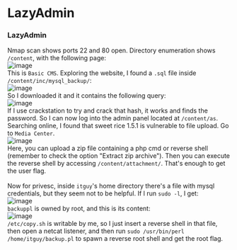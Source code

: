 # LazyAdmin

### LazyAdmin
Nmap scan shows ports 22 and 80 open. Directory enumeration shows `/content`, with the following page: <br />
![image](https://github.com/user-attachments/assets/3cf9e25b-6c57-435a-a37c-ae155879a98d)<br />
This is `Basic CMS`. Exploring the website, I found a `.sql` file inside `/content/inc/mysql_backup/`:<br />
![image](https://github.com/user-attachments/assets/a5e3e935-1918-4943-b55d-9d21cefdad58)<br />
So I downloaded it and it contains the following query: <br />
![image](https://github.com/user-attachments/assets/dd462737-78cd-43af-850e-42e2b7096565)<br />
If I use crackstation to try and crack that hash, it works and finds the password. So I can now log into the admin panel located at `/content/as`. <br />
Searching online, I found that sweet rice 1.5.1 is vulnerable to file upload. Go to `Media Center`. <br />
![image](https://github.com/user-attachments/assets/412b06b8-4a4f-40e5-aacd-52c490b7d3a2)<br />
Here, you can upload a zip file containing a php cmd or reverse shell (remember to check the option "Extract zip archive"). Then you can execute the reverse shell by accessing `/content/attachment/`. That's enough to get the user flag.<br /><br />
Now for privesc, inside `itguy`'s home directory there's a file with mysql credentials, but they seem not to be helpful. If I run `sudo -l`, I get: <br />
![image](https://github.com/user-attachments/assets/942e9f5a-80a1-4d3e-8c21-233f715d4e8e)<br />
`backuppl` is owned by root, and this is its content: <br />
![image](https://github.com/user-attachments/assets/446b545a-ba9a-4c59-9f93-13ec48915e6e)<br />
`/etc/copy.sh` is writable by me, so I just insert a reverse shell in that file, then open a netcat listener, and then run `sudo /usr/bin/perl /home/itguy/backup.pl` to spawn a reverse root shell and get the root flag. 





